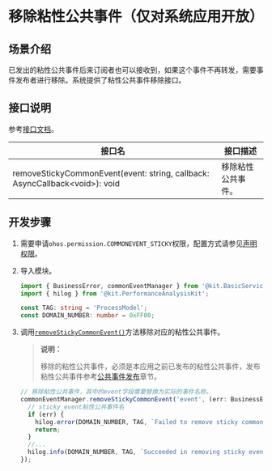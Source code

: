 # 移除粘性公共事件（仅对系统应用开放）

<!--Kit: Basic Services Kit-->
<!--Subsystem: Notification-->
<!--Owner: @peixu-->
<!--Designer: @dongqingran; @wulong158-->
<!--Tester: @wanghong1997-->
<!--Adviser: @fang-jinxu-->

## 场景介绍

已发出的粘性公共事件后来订阅者也可以接收到，如果这个事件不再转发，需要事件发布者进行移除。系统提供了粘性公共事件移除接口。

## 接口说明

参考[接口文档](../../reference/apis-basic-services-kit/js-apis-commonEventManager-sys.md#commoneventmanagerremovestickycommonevent10)。

| 接口名 | 接口描述 |
| -------- | -------- |
| removeStickyCommonEvent(event: string, callback: AsyncCallback\<void>): void | 移除粘性公共事件。 |


## 开发步骤

1. 需要申请`ohos.permission.COMMONEVENT_STICKY`权限，配置方式请参见[声明权限](../../security/AccessToken/declare-permissions.md)。

2. 导入模块。

   ```ts
   import { BusinessError, commonEventManager } from '@kit.BasicServicesKit';
   import { hilog } from '@kit.PerformanceAnalysisKit';

   const TAG: string = 'ProcessModel';
   const DOMAIN_NUMBER: number = 0xFF00;
   ```

3. 调用[`removeStickyCommonEvent()`](../../reference/apis-basic-services-kit/js-apis-commonEventManager-sys.md#commoneventmanagerremovestickycommonevent10)方法移除对应的粘性公共事件。

   > **说明：**
   >
   > 移除的粘性公共事件，必须是本应用之前已发布的粘性公共事件，发布粘性公共事件参考[公共事件发布](common-event-publish.md)章节。

   ```ts
   // 移除粘性公共事件，其中的event字段需要替换为实际的事件名称。
   commonEventManager.removeStickyCommonEvent('event', (err: BusinessError) => {
     // sticky_event粘性公共事件名
     if (err) {
       hilog.error(DOMAIN_NUMBER, TAG, `Failed to remove sticky common event. Code is ${err.code}, message is ${err.message}`);
       return;
     }
     //...
     hilog.info(DOMAIN_NUMBER, TAG, `Succeeded in removing sticky event.`);
   });
   ```

